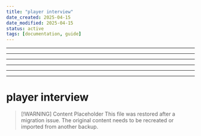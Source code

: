 ```yaml
---
title: "player interview"
date_created: 2025-04-15
date_modified: 2025-04-15
status: active
tags: [documentation, guide]
---
```


---

---

---

---

---

---

# player interview

> [\!WARNING] Content Placeholder
> This file was restored after a migration issue. The original content needs to be recreated or imported from another backup.

